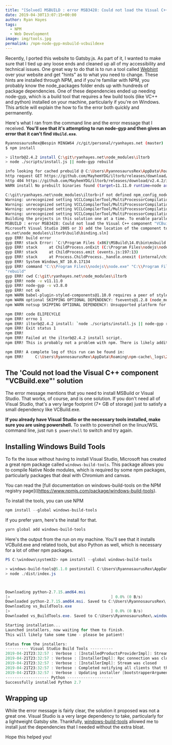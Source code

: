 ```yaml
---
title: "[Solved] MSBUILD : error MSB3428: Could not load the Visual C++ component \"VCBuild.exe\"."
date: 2019-04-30T13:07:15+00:00
author: Ryan Hayes
tags:
  - NPM
  - Web Development
image: img/tools.jpg
permalink: /npm-node-gyp-msbuild-vcbuildexe
---
```


Recently, I ported this website to Gatsby.js. As part of it, I wanted to make sure that I tied up any loose ends and cleaned up all of my accessibility and technical issues. One great way to do that is to run a tool called [Webhint](https://webhint.io) over your website and get "hints" as to what you need to change. These hints are installed through NPM, and if you're familiar with NPM, you probably know the node_packages folder ends up with hundreds of package dependencies. One of these dependencies ended up needing node-gyp, which is a build tool that requires a few build tools (like VC++ and python) installed on your machine, particularly if you're on Windows. This article will explain the how to fix the error both quickly and permanently.

Here's what I ran from the command line and the error message that I received. **You'll see that it's attempting to run node-gyp and then gives an error that it can't find `VBuild.exe`**. 

```bash
RyannosaurusRex@Bespin MINGW64 /c/git/personal/ryanhayes.net (master)
$ npm install

> iltorb@2.4.2 install C:\git\ryanhayes.net\node_modules\iltorb
> node ./scripts/install.js || node-gyp rebuild

info looking for cached prebuild @ C:\Users\RyannosaurusRex\AppData\Roaming\npm-cache\_prebuilds\ff68b8-iltorb-v2.4.2-node-v67-win32-x64.tar.gz
http request GET https://github.com/MayhemYDG/iltorb/releases/download/v2.4.2/iltorb-v2.4.2-node-v67-win32-x64.tar.gz
http 404 https://github.com/MayhemYDG/iltorb/releases/download/v2.4.2/iltorb-v2.4.2-node-v67-win32-x64.tar.gz
WARN install No prebuilt binaries found (target=11.11.0 runtime=node arch=x64 libc= platform=win32)

C:\git\ryanhayes.net\node_modules\iltorb>if not defined npm_config_node_gyp (node "C:\Program Files\nodejs\node_modules\npm\node_modules\npm-lifecycle\node-gyp-bin\\..\..\node_modules\node-gyp\bin\node-gyp.js" rebuild )  else (node "C:\Program Files\nodejs\node_modules\npm\node_modules\node-gyp\bin\node-gyp.js" rebuild )
Warning: unrecognized setting VCCLCompilerTool/MultiProcessorCompilation
Warning: unrecognized setting VCCLCompilerTool/MultiProcessorCompilation
Warning: unrecognized setting VCCLCompilerTool/MultiProcessorCompilation
Warning: unrecognized setting VCCLCompilerTool/MultiProcessorCompilation
Building the projects in this solution one at a time. To enable parallel build, please add the "/m" switch.
MSBUILD : error MSB3428: Could not load the Visual C++ component "VCBuild.exe". To fix this, 1) install the .NET Framework 2.0 SDK, 2) install 
Microsoft Visual Studio 2005 or 3) add the location of the component to the system path if it is installed elsewhere.  [C:\git\ryanhay
es.net\node_modules\iltorb\build\binding.sln]
gyp ERR! build error
gyp ERR! stack Error: `C:\Program Files (x86)\MSBuild\14.0\bin\msbuild.exe` failed with exit code: 1
gyp ERR! stack     at ChildProcess.onExit (C:\Program Files\nodejs\node_modules\npm\node_modules\node-gyp\lib\build.js:262:23)
gyp ERR! stack     at ChildProcess.emit (events.js:197:13)
gyp ERR! stack     at Process.ChildProcess._handle.onexit (internal/child_process.js:254:12)
gyp ERR! System Windows_NT 10.0.17134
gyp ERR! command "C:\\Program Files\\nodejs\\node.exe" "C:\\Program Files\\nodejs\\node_modules\\npm\\node_modules\\node-gyp\\bin\\node-gyp.js"
"rebuild"
gyp ERR! cwd C:\git\ryanhayes.net\node_modules\iltorb
gyp ERR! node -v v11.11.0
gyp ERR! node-gyp -v v3.8.0
gyp ERR! not ok
npm WARN babel-plugin-styled-components@1.10.0 requires a peer of styled-components@>= 2 but none is installed. You must install peer dependencies yourself.
npm WARN optional SKIPPING OPTIONAL DEPENDENCY: fsevents@1.2.8 (node_modules\fsevents):
npm WARN notsup SKIPPING OPTIONAL DEPENDENCY: Unsupported platform for fsevents@1.2.8: wanted {"os":"darwin","arch":"any"} (current: {"os":"win32","arch":"x64"})

npm ERR! code ELIFECYCLE
npm ERR! errno 1
npm ERR! iltorb@2.4.2 install: `node ./scripts/install.js || node-gyp rebuild`
npm ERR! Exit status 1
npm ERR!
npm ERR! Failed at the iltorb@2.4.2 install script.
npm ERR! This is probably not a problem with npm. There is likely additional logging output above.

npm ERR! A complete log of this run can be found in:
npm ERR!     C:\Users\RyannosaurusRex\AppData\Roaming\npm-cache\_logs\2019-04-22T03_31_15_972Z-debug.log
```

## The 'Could not load the Visual C++ component "VCBuild.exe"' solution

The error message mentions that you need to install MSBuild or Visual Studio. That works, of course, and is one solution. If you don't need all of Visual Studio, that's a very large footprint (7+ GB of storage) just to satisfy a small dependency like VCBuild.exe. 

**If you already have Visual Studio or the necessary tools installed, make sure you are using powershell.** To swith to powershell on the linux/WSL command line, just run `$ powershell` to switch and try again.

## Installing Windows Build Tools 

To fix the issue without having to install Visual Studio, Microsoft has created a great npm package called `windows-build-tools`. This package allows you to compile Native Node modules, which is required by some npm packages, particularly packages that deal with Chromium and canvas.

You can read the [full documentation on windows-build-tools on the NPM registry page]((https://www.npmjs.com/package/windows-build-tools).

To install the tools, you can use NPM

```powershell
npm install --global windows-build-tools
```

If you prefer yarn, here's the install for that.
```powershell
yarn global add windows-build-tools
```

Here's the output from the run on my machine. You'll see that it installs VCBuild.exe and related tools, but also Python as well, which is necessary for a lot of other npm packages.

```powershell
PS C:\windows\system32> npm install --global windows-build-tools

> windows-build-tools@5.1.0 postinstall C:\Users\RyannosaurusRex\AppData\Roaming\npm\node_modules\windows-build-tools
> node ./dist/index.js



Downloading python-2.7.15.amd64.msi
[>                                            ] 0.0% (0 B/s)
Downloaded python-2.7.15.amd64.msi. Saved to C:\Users\RyannosaurusRex\.windows-build-tools\python-2.7.15.amd64.msi.
Downloading vs_BuildTools.exe
[>                                            ] 0.0% (0 B/s)
Downloaded vs_BuildTools.exe. Saved to C:\Users\RyannosaurusRex\.windows-build-tools\vs_BuildTools.exe.

Starting installation...
Launched installers, now waiting for them to finish.
This will likely take some time - please be patient!

Status from the installers:
---------- Visual Studio Build Tools ----------
2019-04-21T23:32:57 : Verbose : [InstalledProductsProviderImpl]: Stream was closed
2019-04-21T23:32:57 : Verbose : [InstallerImpl]: Rpc connection was closed.
2019-04-21T23:32:57 : Verbose : [InstallerImpl]: Stream was closed
2019-04-21T23:32:57 : Verbose : Completed notifying all clients that the update is starting
2019-04-21T23:32:57 : Verbose : Updating installer [bootstrapperArguments: /finalizeInstall install --in C:\ProgramData\Microsoft\VisualStudio\Packages\_bootstrapper\vs_setup_bootstrapper_201904212332293329.json --norestart --quiet --includeRecommended --add Microsoft.VisualStudio.Workload.VCTools --locale en-US --activityId 56083b59-412f-473c-bdae-1976d5623e0d]
------------------- Python --------------------
Successfully installed Python 2.7
```
## Wrapping up

While the error message is fairly clear, the solution it proposed was not a great one. Visual Studio is a very large dependency to take, particularly for a lightweight Gatsby site. Thankfully, [windows-build-tools](https://www.npmjs.com/package/windows-build-tools) allowed me to install just the dependencies that I needed without the extra bloat. 

Hope this helped you!